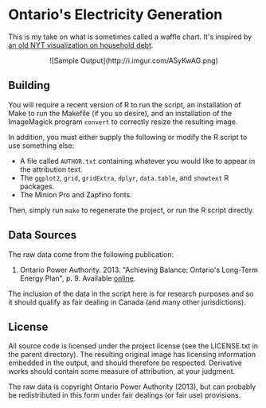 # Ontario's Electricity Generation

This is my take on what is sometimes called a waffle chart. It's inspired by
[an old NYT visualization on household debt](http://www.nytimes.com/imagepages/2008/07/20/business/20080720_DEBT.html).

<center>
![Sample Output](http://i.imgur.com/A5yKwAG.png)
</center>

## Building

You will require a recent version of R to run the script, an installation of
Make to run the Makefile (if you so desire), and an installation of the
ImageMagick program `convert` to correctly resize the resulting image.

In addition, you must either supply the following or modify the R script to
use something else:

* A file called `AUTHOR.txt` containing whatever you would like to appear in
  the attribution text.
* The `ggplot2`, `grid`, `gridExtra`, `dplyr`, `data.table`, and `showtext` R
  packages.
* The Minion Pro and Zapfino fonts.

Then, simply run `make` to regenerate the project, or run the R script
directly.

## Data Sources

The raw data come from the following publication:

1. Ontario Power Authority. 2013. "Achieving Balance: Ontario's Long-Term
   Energy Plan", p. 9. Available
   [online](http://www.energy.gov.on.ca/en/files/2014/10/LTEP_2013_English_WEB.pdf).

The inclusion of the data in the script here is for research purposes and so it
should qualify as fair dealing in Canada (and many other jurisdictions).

## License

All source code is licensed under the project license (see the LICENSE.txt in
the parent directory). The resulting original image has licensing information
embedded in the output, and should therefore be respected. Derivative works
should contain some measure of attribution, at your judgment.

The raw data is copyright Ontario Power Authority (2013), but can probably be
redistributed in this form under fair dealings (or fair use) provisions.
